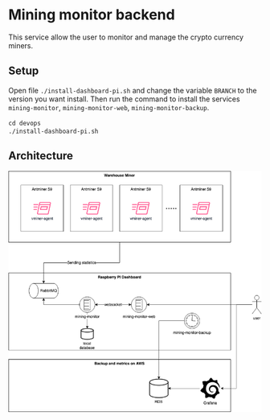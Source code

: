 # Mining monitor backend

This service allow the user to monitor and manage the crypto currency miners.

## Setup

Open file `./install-dashboard-pi.sh` and change the variable `BRANCH` to the version you want install.
Then run the command to install the services `mining-monitor`, `mining-monitor-web`, `mining-monitor-backup`.

```
cd devops
./install-dashboard-pi.sh
```

## Architecture
![Architecture](https://github.com/codegik/mining-monitor/blob/master/design.png?raw=true)
